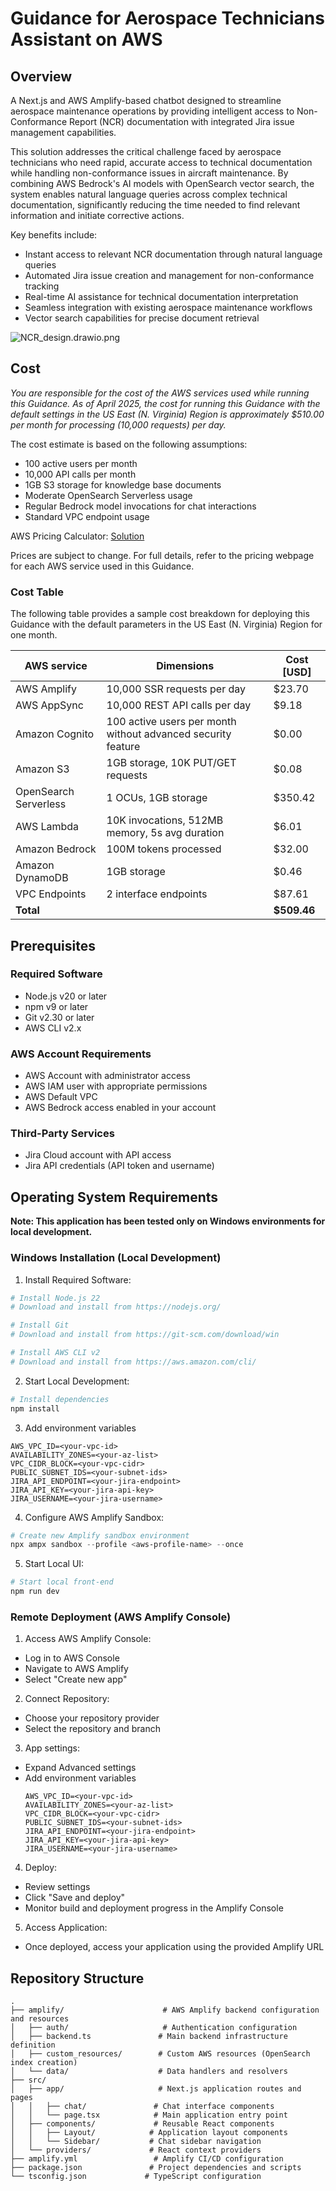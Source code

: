# Guidance for Aerospace Technicians Assistant on AWS

## Overview

A Next.js and AWS Amplify-based chatbot designed to streamline aerospace maintenance operations by providing intelligent access to Non-Conformance Report (NCR) documentation with integrated Jira issue management capabilities.

This solution addresses the critical challenge faced by aerospace technicians who need rapid, accurate access to technical documentation while handling non-conformance issues in aircraft maintenance. By combining AWS Bedrock's AI models with OpenSearch vector search, the system enables natural language queries across complex technical documentation, significantly reducing the time needed to find relevant information and initiate corrective actions.

Key benefits include:
- Instant access to relevant NCR documentation through natural language queries
- Automated Jira issue creation and management for non-conformance tracking
- Real-time AI assistance for technical documentation interpretation
- Seamless integration with existing aerospace maintenance workflows
- Vector search capabilities for precise document retrieval

![NCR_design.drawio.png](assets/images/NCR_design.drawio.png)

## Cost

_You are responsible for the cost of the AWS services used while running this Guidance. As of April 2025, the cost for running this Guidance with the default settings in the US East (N. Virginia) Region is approximately $510.00 per month for processing (10,000 requests) per day._

The cost estimate is based on the following assumptions:
- 100 active users per month
- 10,000 API calls per month
- 1GB S3 storage for knowledge base documents
- Moderate OpenSearch Serverless usage
- Regular Bedrock model invocations for chat interactions
- Standard VPC endpoint usage

AWS Pricing Calculator: [Solution](https://calculator.aws/#/estimate?id=6509aa0c9eec2a3e20f3b7628141cf0e1d44f0ed)

Prices are subject to change. For full details, refer to the pricing webpage for each AWS service used in this Guidance.

### Cost Table

The following table provides a sample cost breakdown for deploying this Guidance with the default parameters in the US East (N. Virginia) Region for one month.

| AWS service           | Dimensions                                                   | Cost [USD]  |
|-----------------------|--------------------------------------------------------------|-------------|
| AWS Amplify           | 10,000 SSR requests per day                                  | $23.70      |
| AWS AppSync           | 10,000 REST API calls per day                                | $9.18       |
| Amazon Cognito        | 100 active users per month without advanced security feature | $0.00       |
| Amazon S3             | 1GB storage, 10K PUT/GET requests                            | $0.08       |
| OpenSearch Serverless | 1 OCUs, 1GB storage                                          | $350.42     |
| AWS Lambda            | 10K invocations, 512MB memory, 5s avg duration               | $6.01       |
| Amazon Bedrock        | 100M tokens processed                                        | $32.00      |
| Amazon DynamoDB       | 1GB storage                                                  | $0.46       |
| VPC Endpoints         | 2 interface endpoints                                        | $87.61      |
| **Total**             |                                                              | **$509.46** |


## Prerequisites

### Required Software
- Node.js v20 or later
- npm v9 or later
- Git v2.30 or later
- AWS CLI v2.x

### AWS Account Requirements
- AWS Account with administrator access
- AWS IAM user with appropriate permissions
- AWS Default VPC
- AWS Bedrock access enabled in your account

### Third-Party Services
- Jira Cloud account with API access
- Jira API credentials (API token and username)

## Operating System Requirements

**Note: This application has been tested only on Windows environments for local development.**

### Windows Installation (Local Development)

1. Install Required Software:
```powershell
# Install Node.js 22
# Download and install from https://nodejs.org/

# Install Git
# Download and install from https://git-scm.com/download/win

# Install AWS CLI v2
# Download and install from https://aws.amazon.com/cli/
```

2. Start Local Development:
```powershell
# Install dependencies
npm install
```

3. Add environment variables
```
AWS_VPC_ID=<your-vpc-id>
AVAILABILITY_ZONES=<your-az-list>
VPC_CIDR_BLOCK=<your-vpc-cidr>
PUBLIC_SUBNET_IDS=<your-subnet-ids>
JIRA_API_ENDPOINT=<your-jira-endpoint>
JIRA_API_KEY=<your-jira-api-key>
JIRA_USERNAME=<your-jira-username>
```

4. Configure AWS Amplify Sandbox:
```powershell
# Create new Amplify sandbox environment
npx ampx sandbox --profile <aws-profile-name> --once
```

5. Start Local UI:
```powershell
# Start local front-end
npm run dev
```

### Remote Deployment (AWS Amplify Console)
1. Access AWS Amplify Console:
  - Log in to AWS Console
  - Navigate to AWS Amplify
  - Select "Create new app"

2. Connect Repository:
  - Choose your repository provider
  - Select the repository and branch

3. App settings:
  - Expand Advanced settings
  - Add environment variables
    ```env
    AWS_VPC_ID=<your-vpc-id>
    AVAILABILITY_ZONES=<your-az-list>
    VPC_CIDR_BLOCK=<your-vpc-cidr>
    PUBLIC_SUBNET_IDS=<your-subnet-ids>
    JIRA_API_ENDPOINT=<your-jira-endpoint>
    JIRA_API_KEY=<your-jira-api-key>
    JIRA_USERNAME=<your-jira-username>
    ```

4. Deploy:
  - Review settings
  - Click "Save and deploy"
  - Monitor build and deployment progress in the Amplify Console

5. Access Application:
  - Once deployed, access your application using the provided Amplify URL


## Repository Structure
```
.
├── amplify/                      # AWS Amplify backend configuration and resources
│   ├── auth/                     # Authentication configuration
│   ├── backend.ts               # Main backend infrastructure definition
│   ├── custom_resources/        # Custom AWS resources (OpenSearch index creation)
│   └── data/                    # Data handlers and resolvers
├── src/
│   ├── app/                     # Next.js application routes and pages
│   │   ├── chat/               # Chat interface components
│   │   └── page.tsx            # Main application entry point
│   ├── components/             # Reusable React components
│   │   ├── Layout/            # Application layout components
│   │   └── Sidebar/           # Chat sidebar navigation
│   └── providers/             # React context providers
├── amplify.yml                 # Amplify CI/CD configuration
├── package.json               # Project dependencies and scripts
└── tsconfig.json             # TypeScript configuration
```